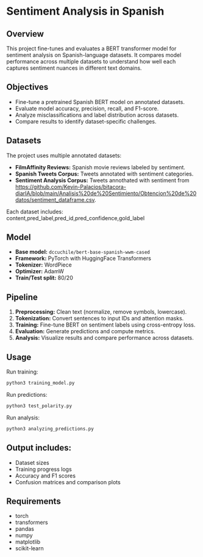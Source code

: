 # Sentiment Analysis in Spanish

## Overview
This project fine-tunes and evaluates a BERT transformer model for sentiment analysis on Spanish-language datasets. It compares model performance across multiple datasets to understand how well each captures sentiment nuances in different text domains.

## Objectives
- Fine-tune a pretrained Spanish BERT model on annotated datasets.  
- Evaluate model accuracy, precision, recall, and F1-score.  
- Analyze misclassifications and label distribution across datasets.  
- Compare results to identify dataset-specific challenges.

## Datasets
The project uses multiple annotated datasets:
- **FilmAffinity Reviews:** Spanish movie reviews labeled by sentiment.  
- **Spanish Tweets Corpus:** Tweets annotated with sentiment categories.  
- **Sentiment Analysis Corpus:** Tweets annothated with sentiment from https://github.com/Kevin-Palacios/bitacora-diarIA/blob/main/Analisis%20de%20Sentimiento/Obtencion%20de%20datos/sentiment_dataframe.csv.

Each dataset includes:
content,pred_label,pred_id,pred_confidence,gold_label


## Model
- **Base model:** `dccuchile/bert-base-spanish-wwm-cased`  
- **Framework:** PyTorch with HuggingFace Transformers  
- **Tokenizer:** WordPiece  
- **Optimizer:** AdamW  
- **Train/Test split:** 80/20  

## Pipeline
1. **Preprocessing:** Clean text (normalize, remove symbols, lowercase).  
2. **Tokenization:** Convert sentences to input IDs and attention masks.  
3. **Training:** Fine-tune BERT on sentiment labels using cross-entropy loss.  
4. **Evaluation:** Generate predictions and compute metrics.  
5. **Analysis:** Visualize results and compare performance across datasets.

## Usage
Run training:
```bash
python3 training_model.py
```
Run predictions:
```bash
python3 test_polarity.py
```
Run analysis:
```bash
python3 analyzing_predictions.py
```

## Output includes:
- Dataset sizes
- Training progress logs
- Accuracy and F1 scores
- Confusion matrices and comparison plots

## Requirements
- torch
- transformers
- pandas
- numpy
- matplotlib
- scikit-learn

